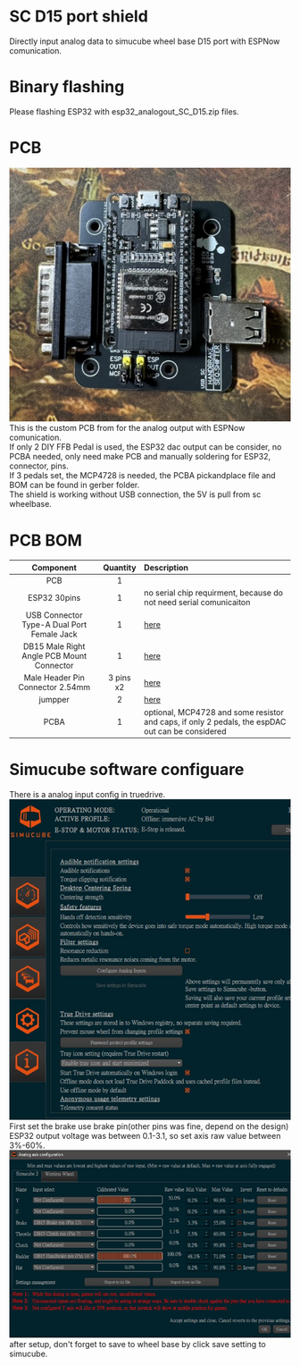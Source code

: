 # SC D15 port shield<br>
Directly input analog data to simucube wheel base D15 port with ESPNow comunication.<br>
# Binary flashing<br>
Please flashing ESP32 with esp32_analogout_SC_D15.zip files.<br>
# PCB
<img src="image/PCB.jpg" width="600"><br>
This is the custom PCB from for the analog output with ESPNow comunication.<br>
If only 2 DIY FFB Pedal is used, the ESP32 dac output can be consider, no PCBA needed, only need make PCB and manually soldering for ESP32, connector, pins.<br>
If 3 pedals set, the MCP4728 is needed, the PCBA pickandplace file and BOM can be found in gerber folder.<br>
The shield is working without USB connection, the 5V is pull from sc wheelbase.<br>
# PCB BOM
|Component             |Quantity                      | Description                         |
|:-------------------------:|:-------------------------:|:-------------------------|
| PCB | 1||
| ESP32 30pins | 1| no serial chip requirment, because do not need serial comunicaiton|
| USB Connector Type-A Dual Port Female Jack | 1|[here](https://www.amazon.com/uxcell-Connector-Female-Horizontal-Degree/dp/B07L3M98V1/ref=sr_1_3?crid=CBLB87FB6M5&dib=eyJ2IjoiMSJ9.UzvHhQRXM0b2XNXTbxpYuGLr6NP3BVc3TGOsYMc6yTj8rIesyivrQFzaipsiikbmVeP224_-1jc2S4h8Wb0mx8kc0RcvdFWDtPW8CAPgFALteEngvaQbSnw0KWobCpDEnpaMkd1WZU4KWPUhV-fa-3HmMcINC0C92u-qYtX1PGKA_MEDbIMO2rpsYWI-m0jK3uWcKWUHpgdzbfyh0OiVs2Gt7FOVLhHQu2kyrbA39TM.Qsopcz0TCCQMS3-Nl9P7aRu44BAmiy0iPH2Z1dwKH6s&dib_tag=se&keywords=DUal+USB+female+PCB&qid=1724493545&sprefix=dual+usb+female+pcb%2Caps%2C278&sr=8-3)|
| DB15 Male Right Angle PCB Mount Connector | 1|[here](https://www.amazon.com/Pc-Accessories-Connectors-10-Pack-Connector/dp/B01DLKNHBO/ref=sr_1_4?crid=31ZRD8PSC1SZ4&dib=eyJ2IjoiMSJ9.VHT37e8HPICfaK7LftXQXslsX54HNk2qgSjgAxJy1tvmjA7EWcCvjQkCazlJyGvZcAO25oZFMWkwlel5AaMlphdH_-MCMKYhT13w_WdtQxvGfikZ4kYXZUHloDSL4rKhRWublLcalcuNFHV84ZO5c4x03Sq_IMhrLSYo4nOSCPDwopA69JvibUU9BV08U4tdq_R_xnBUhqhFYu29FkOCmI0qNqcmChf6qJHhTIkbDqU.N_RsFwSqCrHrmv0L4TiggKwrFsJ5Px4ZK7VBjXz_CTY&dib_tag=se&keywords=DB15+PCB+male&qid=1724493639&sprefix=db15+pcb+mal%2Caps%2C270&sr=8-4)|
| Male Header Pin Connector 2.54mm | 3 pins x2|[here](https://www.amazon.com/VKLSVAN-Connector-Prototype-Breadboard-Circuit/dp/B0CLYDRD1Y/ref=sr_1_4?crid=318XJRJLGGY6J&dib=eyJ2IjoiMSJ9.nBOjz-Q3x9YQz5Sx7sCs0FdFJt--tn8SEiiYB3mROsfBukFsijAcPA04aR3Z2picVwhfsYBf1ehQd7fgALvrvJHPBdofUFZ_bB64M5uqx-jScFdk95DDllUBCWEyAdP3_iK_RIJGIMlHOs2h51WBG_7-cFOLFY_uXuPOy2m_Jx45s8-GmYCm5pZVtpqlF7zfbLXGzfDIQJJq7nlcKjadWt7ahdq1qCxfCoxKuTtTPDE.lpvE92Fx93GScWoR4xSWgbnZ2epMHh4y3C9xf9pmsig&dib_tag=se&keywords=PCB+2.54+pins&qid=1724493690&sprefix=pcb+2.54+pin%2Caps%2C267&sr=8-4)|
| jumpper | 2|[here](https://www.amazon.com/California-JOS-Standard-Circuit-Connection/dp/B0BRK36G33/ref=sr_1_1?crid=30LNZUUE4MTYL&dib=eyJ2IjoiMSJ9.lCEDWjatiB670iu71cu7n4TpVqp3ijWAZ4ce_y7dksxxWL-VAMkGvn3XwOVUi2aBtIBV3FA1O_kHnTEZkyM3PSpxbdxYQhSReWbaxCAFObwA9JxXteX_oTspQ32q2Hvs8flYAB-9bOeULcJxKyEz0V9UcYlbCdkFdQminKBX1WbHRfc34we-lWcFWal8tFiCycIoA_6rlQkl_TeIzucxS1MPtsUQZf3BfDeDmL2imNY.yKrnr7bKgBoxCw3EnXOTQHuiSrEm6b23ELWjIq1bxQ8&dib_tag=se&keywords=pcb%2B2.54%2Bpins%2Bjumper&qid=1724493740&sprefix=pcb%2B2.54%2Bpins%2Bjumppe%2Caps%2C298&sr=8-1&th=1)|
| PCBA | 1|optional, MCP4728 and some resistor and caps, if only 2 pedals, the espDAC out can be considered|
# Simucube software configuare
There is a analog input config in truedrive.<br>
![](image/SC-1.jpg)<br>
First set the brake use brake pin(other pins was fine, depend on the design)<br>
ESP32 output voltage was between 0.1-3.1, so set axis raw value between 3%-60%.<br>
![](image/SC-2.jpg)<br>
after setup, don't forget to save to wheel base by click save setting to simucube.<br>


